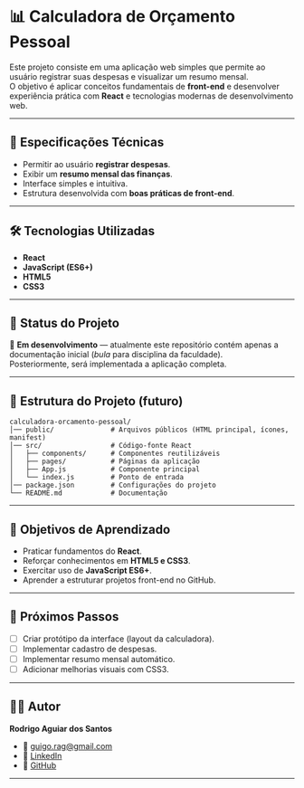 # 📊 Calculadora de Orçamento Pessoal  

Este projeto consiste em uma aplicação web simples que permite ao usuário registrar suas despesas e visualizar um resumo mensal.  
O objetivo é aplicar conceitos fundamentais de **front-end** e desenvolver experiência prática com **React** e tecnologias modernas de desenvolvimento web.  

---

## 📝 Especificações Técnicas  

- Permitir ao usuário **registrar despesas**.  
- Exibir um **resumo mensal das finanças**.  
- Interface simples e intuitiva.  
- Estrutura desenvolvida com **boas práticas de front-end**.  

---

## 🛠️ Tecnologias Utilizadas  

- **React**  
- **JavaScript (ES6+)**  
- **HTML5**  
- **CSS3**  

---

## 🚀 Status do Projeto  

📌 **Em desenvolvimento** — atualmente este repositório contém apenas a documentação inicial (*bula* para disciplina da faculdade).  
Posteriormente, será implementada a aplicação completa.  

---

## 📂 Estrutura do Projeto (futuro)  

```
calculadora-orcamento-pessoal/
│── public/              # Arquivos públicos (HTML principal, ícones, manifest)
│── src/                 # Código-fonte React
│   ├── components/      # Componentes reutilizáveis
│   ├── pages/           # Páginas da aplicação
│   ├── App.js           # Componente principal
│   └── index.js         # Ponto de entrada
│── package.json         # Configurações do projeto
└── README.md            # Documentação
```

---

## 🎯 Objetivos de Aprendizado  

- Praticar fundamentos do **React**.  
- Reforçar conhecimentos em **HTML5 e CSS3**.  
- Exercitar uso de **JavaScript ES6+**.  
- Aprender a estruturar projetos front-end no GitHub.  

---

## 📌 Próximos Passos  

- [ ] Criar protótipo da interface (layout da calculadora).  
- [ ] Implementar cadastro de despesas.  
- [ ] Implementar resumo mensal automático.  
- [ ] Adicionar melhorias visuais com CSS3.  

---

## 👨‍💻 Autor  

**Rodrigo Aguiar dos Santos**  
- 📧 [guigo.rag@gmail.com](mailto:guigo.rag@gmail.com)  
- 💼 [LinkedIn](https://www.linkedin.com/in/rodrigo-aguiar-dos-santos/)  
- 🐙 [GitHub](https://github.com/Rodrigo5antos)  

---
